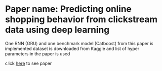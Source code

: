 # Paper name: Predicting online shopping behavior from clickstream data using deep learning

One RNN (GRU) and one benchmark model (Catboost) from this paper is implemented 
dataset is downloaded from Kaggle and list of hyper parameters in the paper is used 

click [here](https://www.sciencedirect.com/science/article/abs/pii/S0957417420301676) to see paper
